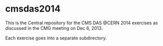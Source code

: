 cmsdas2014
==========

This is the Central repository for the CMS DAS @CERN 2014 exercises as discussed in the CMG meeting on Dec 6, 2013.

Each exercise goes into a separate subdirectory.

